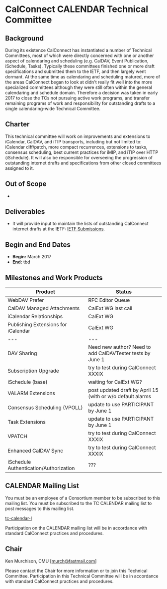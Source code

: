 # CalConnect CALENDAR Technical Committee

## Background

During its existence CalConnect has instantiated a number of Technical Committees, most of which were directly concerned with one or another aspect of calendaring and scheduling (e.g. CalDAV, Event Publication, iSchedule, Tasks).  Typically these committees finished one or more draft specifications and submitted them to the IETF, and then largely went dormant.  At the same time as calendaring and scheduling matured, more of the areas CalConnect began to look at didn't really fit well into the more specialized committees although they were still often within the general calendaring and schedule domain.  Therefore a decision was taken in early 2017 to close the TCs not pursuing active work programs, and transfer remaining programs of work and responsibility for outstanding drafts to a single calendaring-wide Technical Committee. 

## Charter

This technical committee will work on improvements and extensions to iCalendar, CalDAV, and iTIP transports, including but not limited to: iCalendar diff/patch, more compact recurrences, extensions to tasks, consensus scheduling, best current practices for iMIP, and iTIP over HTTP (iSchedule). It will also be responsible for overseeing the progression of outstanding internet drafts and specifications from other closed committees assigned to it.

## Out of Scope 

-
 
## Deliverables

- It will provide input to maintain the lists of outstanding CalConnect internet drafts at the IETF:  [IETF Submissions](https://www.calconnect.org/resources/ietf-submissions).

## Begin and End Dates

* **Begin:** March 2017
* **End:** tbd

## Milestones and Work Products

| Product | Status |
| --- | --- |
| WebDAV Prefer |RFC Editor Queue |
| CalDAV Managed Attachments | CalExt WG last call |
| iCalendar Relationships | CalExt WG |
| Publishing Extensions for iCalendar | CalExt WG |
| --- | --- |
| DAV Sharing | Need new author?  Need to add CalDAVTester tests by June 1 |
| Subscription Upgrade | try to test during CalConnect XXXIX |
| iSchedule (base) | waiting for CalExt WG? |
| VALARM Extensions | post updated draft by April 15 (with or w/o default alarms |
| Consensus Scheduling (VPOLL) | update to use PARTICIPANT by June 1 |
| Task Extensions | update to use PARTICIPANT by June 1 |
| VPATCH | try to test during CalConnect XXXIX |
| Enhanced CalDAV Sync | try to test during CalConnect XXXIX |
| iSchedule Authentication/Authorization | ??? |

## CALENDAR Mailing List

You must be an employee of a Consortium member to be subscribed to this mailing list.
You must be subscribed to the TC CALENDAR mailing list to post messages to this mailing list.

[tc-calendar-l](mailto:tc-calendar-l@lists.calconnect.org)

Participation on the CALENDAR mailing list will be in accordance with standard CalConnect practices and procedures.

## Chair 

Ken Murchison, CMU  [murch@fastmail.com]

Please contact the Chair for more information or to join this Technical Committee. Participation in this Technical Committee will be in accordance with standard CalConnect practices and procedures.